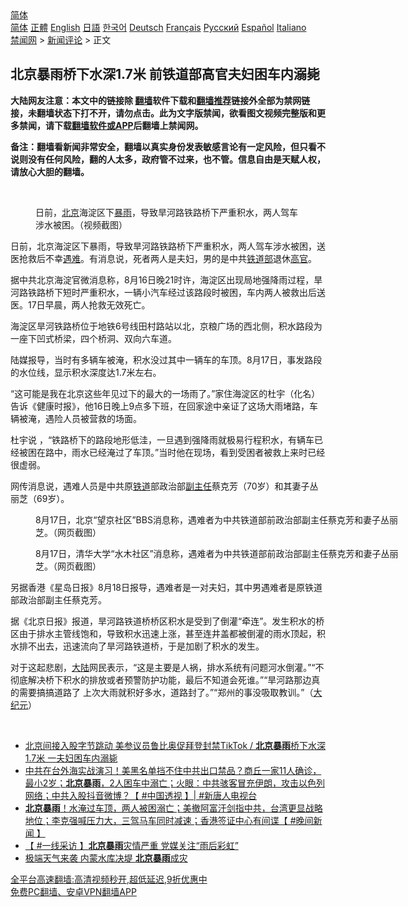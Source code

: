  <!-- 面包屑导航 --> <div class="breadcrumb"><!-- GTranslate: https://gtranslate.io/ -->  <div class="switcher notranslate">  <div class="selected">  <a href="#" onclick="return false;"> 简体</a>  </div>  <div class="option">  <a href="https://www.bannedbook.org" onclick="doGTranslate('zh-CN|zh-CN');jQuery('div.switcher div.selected a').html(jQuery(this).html());return false;" title="简体中文" class="nturl selected"> 简体</a>  <a href="https://www.bannedbook.org/zh-tw/" onclick="doGTranslate('zh-CN|zh-TW');jQuery('div.switcher div.selected a').html(jQuery(this).html());return false;" title="繁體中文" class="nturl"> 正體</a>  <a href="https://www.bannedbook.org/en/" onclick="doGTranslate('zh-CN|en');jQuery('div.switcher div.selected a').html(jQuery(this).html());return false;" title="English" class="nturl"> English</a>  <a href="https://www.bannedbook.org/ja/" onclick="doGTranslate('zh-CN|ja');jQuery('div.switcher div.selected a').html(jQuery(this).html());return false;" title="日本語" class="nturl"> 日語</a>  <a href="https://www.bannedbook.org/ko/" onclick="doGTranslate('zh-CN|ko');jQuery('div.switcher div.selected a').html(jQuery(this).html());return false;" title="한국어" class="nturl"> 한국어</a>  <a href="https://www.bannedbook.org/de/" onclick="doGTranslate('zh-CN|de');jQuery('div.switcher div.selected a').html(jQuery(this).html());return false;" title="Deutsch" class="nturl"> Deutsch</a>  <a href="https://www.bannedbook.org/fr/" onclick="doGTranslate('zh-CN|fr');jQuery('div.switcher div.selected a').html(jQuery(this).html());return false;" title="Français" class="nturl"> Français</a>  <a href="https://www.bannedbook.org/ru/" onclick="doGTranslate('zh-CN|ru');jQuery('div.switcher div.selected a').html(jQuery(this).html());return false;" title="Русский" class="nturl"> Русский</a>  <a href="https://www.bannedbook.org/es/" onclick="doGTranslate('zh-CN|es');jQuery('div.switcher div.selected a').html(jQuery(this).html());return false;" title="Español" class="nturl"> Español</a>  <a href="https://www.bannedbook.org/it/" onclick="doGTranslate('zh-CN|it');jQuery('div.switcher div.selected a').html(jQuery(this).html());return false;" title="Italiano" class="nturl"> Italiano</a>  </div>  </div>      <div class='breadcrumb-sub'><!-- Breadcrumb NavXT 6.3.0 --> <a href="https://www.bannedbook.org/" class="home">禁闻网</a> &gt; <a href="https://www.bannedbook.org/bnews/comments/" class="category">新闻评论</a> &gt; 正文</div></div><h2>北京暴雨桥下水深1.7米 前铁道部高官夫妇困车内溺毙</h2> <p class="notice"><b>大陆网友注意：本文中的链接除 <a href="https://github.com/bannedbook/fanqiang" >翻墙</a>软件下载和<a href="https://github.com/killgcd/justmysocks/blob/master/README.md">翻墙推荐</a>链接外全部为禁网链接，未翻墙状态下打不开，请勿点击。此为文字版禁闻，欲看图文视频完整版和更多禁闻，请下载<a href="https://github.com/bannedbook/fanqiang">翻墙软件或APP</a>后翻墙上禁闻网。</p><p>备注：翻墙看新闻非常安全，翻墙以真实身份发表敏感言论有一定风险，但只看不说则没有任何风险，翻的人太多，政府管不过来，也不管。信息自由是天赋人权，请放心大胆的翻墙。</b></p>  <div class="entry"> <br /> <figure><a href="https://i2.wp.com/upload-images-bucket-v64rleca837do.s3.eu-west-1.amazonaws.com/wp-content/uploads/2021/08/18135651/id13169675-cded1369c24c485faf88a77e6c7c27cd-600x400-1.png?fit=600%2C400&#038;ssl=1" data-caption="日前，北京海淀区下暴雨，导致旱河路铁路桥下严重积水，两人驾车涉水被困。（视频截图）"></a><figcaption class="wp-caption-text">日前，<a href="https://www.bannedbook.org/bnews/tag/%e5%8c%97%e4%ba%ac/" class="st_tag internal_tag" rel="tag" title="标签 北京 下的日志">北京</a>海淀区下<a href="https://www.bannedbook.org/bnews/tag/%E6%9A%B4%E9%9B%A8/" class="st_tag internal_tag" rel="tag" title="标签 暴雨 下的日志">暴雨</a>，导致旱河路铁路桥下严重积水，两人驾车涉水被困。（视频截图）</figcaption></figure> <p>日前，北京海淀区下暴雨，导致旱河路铁路桥下严重积水，两人驾车涉水被困，送医抢救后不幸<a href="https://www.bannedbook.org/bnews/tag/%E9%81%87%E9%9A%BE/" class="st_tag internal_tag" rel="tag" title="标签 遇难 下的日志">遇难</a>。有消息说，死者两人是夫妇，男的是中共<a href="https://www.bannedbook.org/bnews/tag/%E9%93%81%E9%81%93%E9%83%A8/" class="st_tag internal_tag" rel="tag" title="标签 铁道部 下的日志">铁道部</a>退休<a href="https://www.bannedbook.org/bnews/tag/%E9%AB%98%E5%AE%98/" class="st_tag internal_tag" rel="tag" title="标签 高官 下的日志">高官</a>。</p> <p>据中共北京海淀官微消息称，8月16日晚21时许，海淀区出现局地强降雨过程，旱河路铁路桥下短时严重积水，一辆小汽车经过该路段时被困，车内两人被救出后送医。17日早晨，两人抢救无效死亡。</p> <p>海淀区旱河铁路桥位于地铁6号线田村路站以北，京粮广场的西北侧，积水路段为一座下凹式桥梁，四个桥洞、双向六车道。</p>  <p>陆媒报导，当时有多辆车被淹，积水没过其中一辆车的车顶。8月17日，事发路段的水位线，显示积水深度达1.7米左右。</p> <p>“这可能是我在北京这些年见过下的最大的一场雨了。”家住海淀区的杜宇（化名）告诉《健康时报》，他16日晚上9点多下班，在回家途中亲证了这场大雨堵路，车辆被淹，遇险人员被营救的场面。</p> <p>杜宇说 ，“铁路桥下的路段地形低洼，一旦遇到强降雨就极易行程积水，有辆车已经被困在路中，雨水已经淹过了车顶。”当时他在现场，看到受困者被救上来时已经很虚弱。</p>  <p>网传消息说，遇难人员是中共原<a href="https://www.bannedbook.org/bnews/tag/%E9%93%81%E9%81%93/" class="st_tag internal_tag" rel="tag" title="标签 铁道 下的日志">铁道</a>部政治部<a href="https://www.bannedbook.org/bnews/tag/%E5%89%AF%E4%B8%BB%E4%BB%BB/" class="st_tag internal_tag" rel="tag" title="标签 副主任 下的日志">副主任</a>蔡克芳（70岁）和其妻子丛丽芝（69岁）。</p> <figure style="width: 600px" class="wp-caption alignnone"><figcaption class="wp-caption-text">8月17日，北京“望京社区”BBS消息称，遇难者为中共铁道部前政治部副主任蔡克芳和妻子丛丽芝。（网页截图）</figcaption></figure> <figure style="width: 600px" class="wp-caption alignnone"><figcaption class="wp-caption-text">8月17日，清华大学“水木社区”消息称，遇难者为中共铁道部前政治部副主任蔡克芳和妻子丛丽芝。（网页截图）</figcaption></figure> <p>另据香港《星岛日报》8月18日报导，遇难者是一对夫妇，其中男遇难者是原铁道部政治部副主任蔡克芳。</p> <p>据《北京日报》报道，旱河路铁道桥桥区积水是受到了倒灌“牵连”。发生积水的桥区由于排水主管线饱和，导致积水迅速上涨，甚至连井盖都被倒灌的雨水顶起，积水排不出去，迅速流向了旱河路铁道桥，于是加剧了积水的发生。</p>  <p>对于这起悲剧，<span class='wp_keywordlink_affiliate'><a href="https://www.bannedbook.org/" title="大陆" target="_blank">大陆</a></span>网民表示，“这是主要是人祸，排水系统有问题河水倒灌。”“不彻底解决桥下积水的排放或者预警防护功能，最后不知道会死谁。”“旱河路那边真的需要搞搞道路了 上次大雨就积好多水，道路封了。”“郑州的事没吸取教训。”（<span class='wp_keywordlink_affiliate'><a href="http://www.epochtimes.com/" title="大纪元" target="_blank">大纪元</a></span>）</p> <p>&nbsp;</p> <ul class='op-related-articles' title='相关阅读'> <li><a href='https://www.bannedbook.org/bnews/bannedvideo/20210818/1608583.html' target='_blank'>北京间接入股字节跳动 美参议员鲁比奥促拜登封禁TikTok / <b>北京暴雨</b>桥下水深1.7米 一夫妇困车内溺毙</a></li> <li><a href='https://www.bannedbook.org/bnews/bannedvideo/20210818/1608414.html' target='_blank'>中共在台外海实战演习！美黑名单挡不住中共出口禁品？商丘一家11人确诊，最小2岁；<b>北京暴雨</b>，2人困车中溺亡；火眼：中共骇客冒充伊朗，攻击以色列网络；中共入股抖音微博？【 #中国透视 】| #新唐人电视台</a></li> <li><a href='https://www.bannedbook.org/bnews/bannedvideo/20210818/1608259.html' target='_blank'><b>北京暴雨</b>！水淹过车顶，两人被困溺亡；美撤阿富汗剑指中共，台湾更显战略地位；李克强喊压力大，三驾马车同时减速；香港签证中心有间谍【 #晚间新闻 】</a></li> <li><a href='https://www.bannedbook.org/bnews/bannedvideo/20210724/1593490.html' target='_blank'>【 #一线采访 】<b>北京暴雨</b>灾情严重 党媒关注“雨后彩虹”</a></li> <li><a href='https://www.bannedbook.org/bnews/bannedvideo/20210720/1590478.html' target='_blank'>极端天气来袭 内蒙水库决堤 <b>北京暴雨</b>成灾</a></li> </ul> <p class="texttj"> <a href="https://github.com/bannedbook/fanqiang/wiki/V2ray%E6%9C%BA%E5%9C%BA" target="_blank">全平台高速翻墙:高清视频秒开,超低延迟,9折优惠中</a><br/> <a href="https://github.com/bannedbook/fanqiang/wiki/%E7%A6%81%E9%97%BB%E7%BD%91%E5%AE%89%E5%8D%93%E7%BF%BB%E5%A2%99%E6%96%B0%E9%97%BBAPP" target="_blank">免费PC翻墙、安卓VPN翻墙APP</a></p> <p>&nbsp;</p><a name='sharetosocial'></a>  <div style="margin-bottom:5px;padding-bottom:5px;clear:both"> <div id="archive-pix-1" class="banner-ads"> <!-- AuctionX Display platform tag START --> <div id="26318x728x90x621x_ADSLOT2" clicktrack="%%CLICK_URL_ESC%%"></div> <!-- AuctionX Display platform tag END --> </div> <div id="archive-pix-2" class="banner-ads"> <!-- AuctionX Display platform tag START --> <div id="26315x300x250x621x_ADSLOT2" clicktrack="%%CLICK_URL_ESC%%"></div> <!-- AuctionX Display platform tag END --> </div> </div>  <div id="archive-pix-1" class="banner-ads"> <!-- AuctionX Display platform tag START --> <div id="26318x728x90x621x_ADSLOT3" clicktrack="%%CLICK_URL_ESC%%"></div> <!-- AuctionX Display platform tag END --> </div> </div><!--END ENTRY--> 